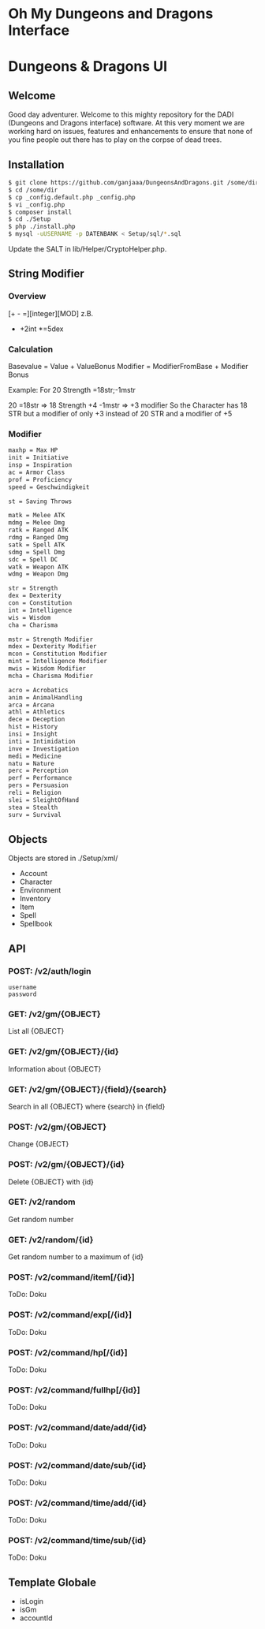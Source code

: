 # Oh My Dungeons and Dragons Interface
# Dungeons & Dragons UI

## Welcome

Good day adventurer. Welcome to this mighty repository for the DADI (Dungeons and Dragons interface) software.
At this very moment we are working hard on issues, features and enhancements to ensure that none of you fine people out there has to play on the corpse of dead trees.

## Installation

```bash
$ git clone https://github.com/ganjaaa/DungeonsAndDragons.git /some/dir
$ cd /some/dir
$ cp _config.default.php _config.php
$ vi _config.php
$ composer install
$ cd ./Setup
$ php ./install.php
$ mysql -uUSERNAME -p DATENBANK < Setup/sql/*.sql
```

Update the SALT in lib/Helper/CryptoHelper.php.

## String Modifier
### Overview
 [+ - =][integer][MOD]
z.B.
* +2int
*=5dex

### Calculation

Basevalue = Value + ValueBonus
Modifier = ModifierFromBase + Modifier Bonus

Example:
For 20 Strength
=18str;-1mstr

20 =18str => 18 Strength
+4 -1mstr => +3 modifier
So the Character has 18 STR but a modifier of only +3 instead of 20 STR and a modifier of +5

### Modifier
```bash
maxhp = Max HP
init = Initiative
insp = Inspiration
ac = Armor Class
prof = Proficiency
speed = Geschwindigkeit

st = Saving Throws

matk = Melee ATK
mdmg = Melee Dmg
ratk = Ranged ATK
rdmg = Ranged Dmg
satk = Spell ATK
sdmg = Spell Dmg
sdc = Spell DC
watk = Weapon ATK
wdmg = Weapon Dmg

str = Strength
dex = Dexterity
con = Constitution
int = Intelligence
wis = Wisdom
cha = Charisma

mstr = Strength Modifier
mdex = Dexterity Modifier
mcon = Constitution Modifier
mint = Intelligence Modifier
mwis = Wisdom Modifier
mcha = Charisma Modifier

acro = Acrobatics
anim = AnimalHandling
arca = Arcana
athl = Athletics
dece = Deception
hist = History
insi = Insight
inti = Intimidation
inve = Investigation
medi = Medicine
natu = Nature
perc = Perception
perf = Performance
pers = Persuasion
reli = Religion
slei = SleightOfHand
stea = Stealth
surv = Survival
```

## Objects

Objects are stored in ./Setup/xml/

* Account
* Character
* Environment
* Inventory
* Item
* Spell
* Spellbook

## API
### POST: /v2/auth/login
    username
    password

### GET: /v2/gm/{OBJECT}
List all {OBJECT}
### GET: /v2/gm/{OBJECT}/{id}
Information about {OBJECT}
### GET: /v2/gm/{OBJECT}/{field}/{search}
Search in all {OBJECT} where {search} in {field}
### POST: /v2/gm/{OBJECT}
Change {OBJECT}
### POST: /v2/gm/{OBJECT}/{id}
Delete {OBJECT} with {id}
### GET: /v2/random
Get random number
### GET: /v2/random/{id}
Get random number to a maximum of {id}
### POST: /v2/command/item[/{id}]
ToDo: Doku
### POST: /v2/command/exp[/{id}]
ToDo: Doku
### POST: /v2/command/hp[/{id}]
ToDo: Doku
### POST: /v2/command/fullhp[/{id}]
ToDo: Doku
### POST: /v2/command/date/add/{id}
ToDo: Doku
### POST: /v2/command/date/sub/{id}
ToDo: Doku
### POST: /v2/command/time/add/{id}
ToDo: Doku
### POST: /v2/command/time/sub/{id}
ToDo: Doku

## Template Globale
* isLogin
* isGm
* accountId
